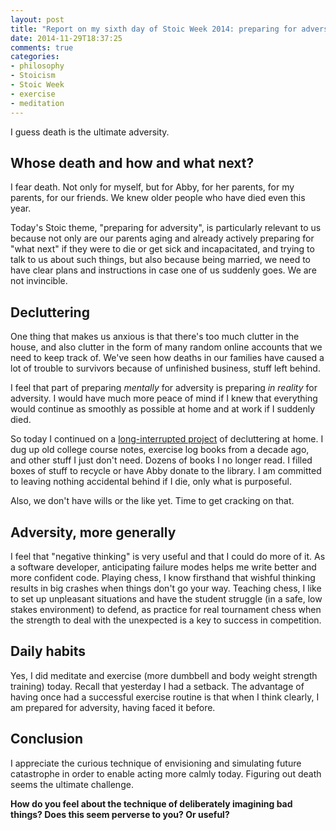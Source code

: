 ```yaml
---
layout: post
title: "Report on my sixth day of Stoic Week 2014: preparing for adversity"
date: 2014-11-29T18:37:25
comments: true
categories:
- philosophy
- Stoicism
- Stoic Week
- exercise
- meditation
---
```

I guess death is the ultimate adversity.

<!--more-->

## Whose death and how and what next?

I fear death. Not only for myself, but for Abby, for her parents, for my parents, for our friends. We knew older people who have died even this year.

Today's Stoic theme, "preparing for adversity", is particularly relevant to us because not only are our parents aging and already actively preparing for "what next" if they were to die or get sick and incapacitated, and trying to talk to us about such things, but also because being married, we need to have clear plans and instructions in case one of us suddenly goes. We are not invincible.

## Decluttering

One thing that makes us anxious is that there's too much clutter in the house, and also clutter in the form of many random online accounts that we need to keep track of. We've seen how deaths in our families have caused a lot of trouble to survivors because of unfinished business, stuff left behind.

I feel that part of preparing *mentally* for adversity is preparing *in reality* for adversity. I would have much more peace of mind if I knew that everything would continue as smoothly as possible at home and at work if I suddenly died.

So today I continued on a [long-interrupted project](/blog/2011/10/19/really-taking-up-the-challenge-of-minimalism/) of decluttering at home. I dug up old college course notes, exercise log books from a decade ago, and other stuff I just don't need. Dozens of books I no longer read. I filled boxes of stuff to recycle or have Abby donate to the library. I am committed to leaving nothing accidental behind if I die, only what is purposeful.

Also, we don't have wills or the like yet. Time to get cracking on that.

## Adversity, more generally

I feel that "negative thinking" is very useful and that I could do more of it. As a software developer, anticipating failure modes helps me write better and more confident code. Playing chess, I know firsthand that wishful thinking results in big crashes when things don't go your way. Teaching chess, I like to set up unpleasant situations and have the student struggle (in a safe, low stakes environment) to defend, as practice for real tournament chess when the strength to deal with the unexpected is a key to success in competition.

## Daily habits

Yes, I did meditate and exercise (more dumbbell and body weight strength training) today. Recall that yesterday I had a setback. The advantage of having once had a successful exercise routine is that when I think clearly, I am prepared for adversity, having faced it before.

## Conclusion

I appreciate the curious technique of envisioning and simulating future catastrophe in order to enable acting more calmly today. Figuring out death seems the ultimate challenge.

**How do you feel about the technique of deliberately imagining bad things? Does this seem perverse to you? Or useful?**
